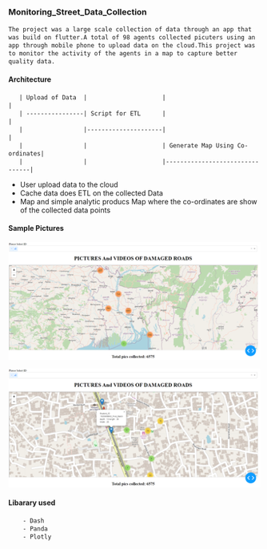 
### Monitoring_Street_Data_Collection

    The project was a large scale collection of data through an app that was build on flutter.A total of 98 agents collected picuters using an app through mobile phone to upload data on the cloud.This project was to monitor the activity of the agents in a map to capture better quality data.

#### Architecture

       | Upload of Data  |                     |                                |
       | ----------------| Script for ETL      |                                |
       |                 |---------------------|                                |   
       |                 |                     | Generate Map Using Co-ordinates|
       |                 |                     |--------------------------------|                  



* User upload data to the cloud
* Cache data does ETL on the collected Data
* Map and simple analytic producs Map where the co-ordinates are show of the collected data points

#### Sample Pictures
    
![Picture 1](pictures/Total_Collected_Pics.png)


![Picture 2](pictures/Zoomed_view.png)




#### Libarary used

        - Dash
        - Panda
        - Plotly
        